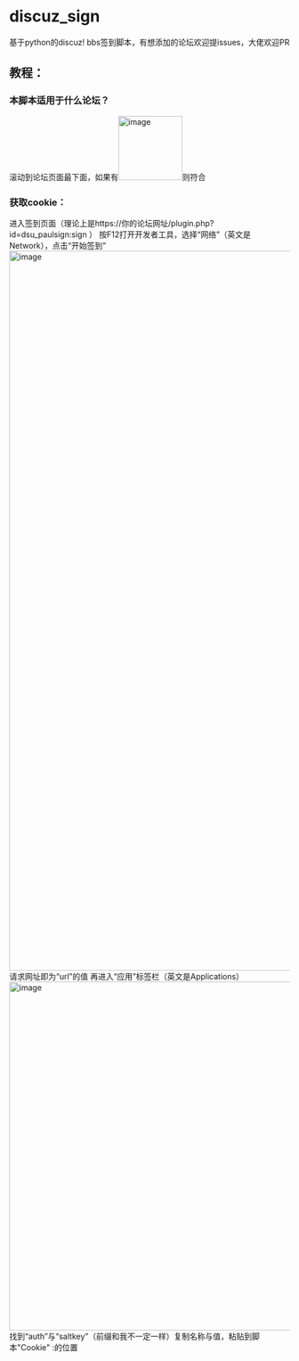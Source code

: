# discuz_sign
基于python的discuz! bbs签到脚本，有想添加的论坛欢迎提issues，大佬欢迎PR
## 教程：
### 本脚本适用于什么论坛？
滚动到论坛页面最下面，如果有<img width="115" alt="image" src="https://user-images.githubusercontent.com/109655023/209745903-7d6a9dac-3ad0-49b6-a9b0-e68e9dacdac8.png">则符合
### 获取cookie：
进入签到页面（理论上是https://你的论坛网址/plugin.php?id=dsu_paulsign:sign ）
按F12打开开发者工具，选择“网络”（英文是Network），点击“开始签到”
<img width="1292" alt="image" src="https://user-images.githubusercontent.com/109655023/209746232-64a0d0d8-87a0-439b-8314-7d746658288e.png">
请求网址即为“url”的值
再进入“应用”标签栏（英文是Applications）
<img width="626" alt="image" src="https://user-images.githubusercontent.com/109655023/209746556-138f45b9-e63c-4894-9475-90c6a3e4593b.png">
找到“auth”与“saltkey”（前缀和我不一定一样）复制名称与值，粘贴到脚本"Cookie" :的位置
